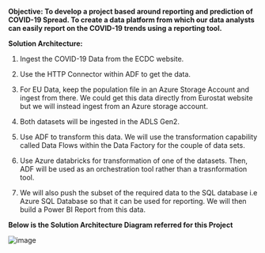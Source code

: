 **Objective: To develop a project based around reporting and prediction of COVID-19 Spread. To create a data platform from which our data analysts can easily report on the COVID-19 trends using a reporting tool.**


**Solution Architecture:**

1. Ingest the COVID-19 Data from the ECDC website.

2. Use the HTTP Connector within ADF to get the data.

3. For EU Data, keep the population file in an Azure Storage Account and ingest from there. We could get this data directly from Eurostat website but we will instead ingest from an Azure storage account.

4. Both datasets will be ingested in the ADLS Gen2.

5. Use ADF to transform this data. We will use the transformation capability called Data Flows within the Data Factory for the couple of data sets.

6. Use Azure databricks for transformation of one of the datasets. Then, ADF will be used as an orchestration tool rather than a trasnformation tool.

7. We will also push the subset of the required data to the SQL database i.e Azure SQL Database so that it can be used for reporting. We will then build a Power BI Report from this data.

   
**Below is the Solution Architecture Diagram referred for this Project**

![image](https://github.com/gauti1409/Covid_ADF_Project/assets/41252711/abd0fd93-66da-42a5-80d6-1f589a101968)




 
